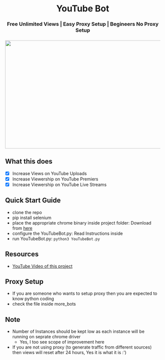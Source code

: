 <h1 align="center">YouTube Bot</h1>
<h3 align="center">Free Unlimited Views | Easy Proxy Setup | Begineers No Proxy Setup<h3>

<p align="center">
<img src="https://user-images.githubusercontent.com/41824020/96672778-aa5f9880-1382-11eb-99b6-15213827938a.jpg" width=650 height=350>
</p>

## What this does
- [x] Increase Views on YouTube Uploads
- [x] Increase Viewership on YouTube Premiers
- [x] Increase Viewership on YouTube Live Streams

## Quick Start Guide
- clone the repo
- pip install selenium
- place the appropriate chrome binary inside project folder: Download from [here](https://chromedriver.chromium.org/downloads)
- configure the YouTubeBot.py: Read Instructions inside
- run YouTubeBot.py: `python3 YouTubeBot.py`

## Resources
- [YouTube Video of this project]()

## Proxy Setup
- If you are someone who wants to setup proxy then you are expected to know python coding
- check the file inside more_bots

## Note
- Number of Instances should be kept low as each instance will be running on seprate chrome driver
  - Yes, I too see scope of improvement here
- If you are not using proxy (to generate traffic from different sources) then views will reset after 24 hours, Yes it is what it is :')
